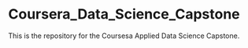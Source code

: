 # Coursera_Data_Science_Capstone
This is the repository for the Coursesa Applied Data Science Capstone.
